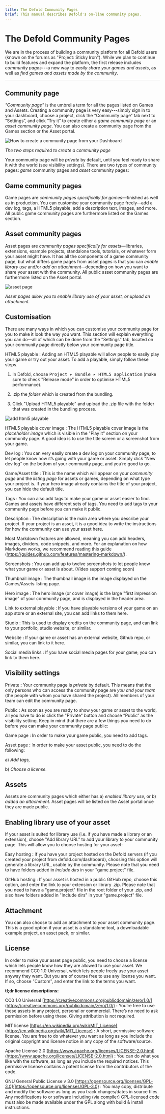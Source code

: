 ```yaml
---
title: The Defold Community Pages
brief: This manual describes Defold's on-line community pages.
---
```


# The Defold Community Pages

We are in the process of building a community platform for all Defold users (known on the forums as "Project: Sticky Iron"). While we plan to continue to build features and expand the platform, the first release includes *community pages*---a new way to *easily share your games and assets*, as well as *find games and assets made by the community*.

__________________

## Community page

*"Community page"* is the umbrella term for all the pages listed on Games and Assets. Creating a community page is very easy---simply sign in to your dashboard, choose a project, click the “Community page” tab next to “Settings”, and click “Try it” to create either a *game community page* or an *asset community page*. You can also create a community page from the Games section or the Asset portal.

![How to create a community page from your Dashboard](../images/community/create_page.png)

*The two steps required to create a community page*

Your community page will be *private* by default, until you feel ready to share it with the world (see visibility settings). There are two types of community pages: *game* community pages and *asset* community pages:

## Game community pages

Game pages are *community pages specifically for games*—finished as well as in production. You can customise your community page freely—add a dev log, tags, a HTML5 playable, add a description text, images, and more. All public game community pages are furthermore listed on the Games section.

## Asset community pages

Asset pages are *community pages specifically for assets*—libraries, extensions, example projects, standalone tools, tutorials, or whatever form your asset might have. It has all the components of a game community page, but what differs game pages from asset pages is that you can *enable library use* and/or *add an attachment*—depending on how you want to share your asset with the community. All public asset community pages are furthermore listed on the Asset portal.

![asset page](../images/community/asset_page.png)

*Asset pages allow you to enable library use of your asset, or upload an attachment.*

## Customisation

There are many ways in which you can customise your community page for you to make it look the way you want. This section will explain everything you can do—all of which can be done from the "Settings" tab, located on your community page directly below your community page title.

HTML5 playable
: Adding an HTML5 playable will allow people to easily play your game or try out your asset. To add a playable, simply follow these steps.

1. In Defold, choose <kbd>Project ▸ Bundle ▸ HTML5 application</kbd> (make sure to check "Release mode" in order to optimise HTML5 performance).

2. .zip the *folder* which is created from the bundling.

3. Click "Upload HTML5 playable" and upload the .zip file with the folder that was created in the bundling process.

![add html5 playable](../images/community/upload_html5.png)

HTML5 playable cover image
: The HTML5 playable cover image is the *placeholder image* which is visible in the "Play it" section on your community page. A good idea is to use the title screen or a screenshot from your game.

Dev log
: You can very easily create a dev log on your community page, to let people know how it’s going with your game or asset. Simply click "New dev log" on the bottom of your community page, and you’re good to go.

Game/Asset title
: This is the name which will appear on your *community page* and the *listing page* for assets or games, depending on what type your project is. If your hero image already contains the title of your project, you can hide the default title.

Tags
: You can also add tags to make your game or asset easier to find. Games and assets have different sets of tags. You need to add tags to your community page before you can make it public.

Description
: The description is the main area where you describe your project. If your project is an asset, it is a good idea to write the instructions for how the community can use your asset here.

  Most Markdown features are allowed, meaning you can add headers, images, dividers, code snippets, and more. For an explanation on how Markdown works, we recommend reading this guide (https://guides.github.com/features/mastering-markdown/).

Screenshots
: You can add up to twelve screenshots to let people know what your game or asset is about. (Video support coming soon)

Thumbnail image
: The thumbnail image is the image displayed on the Games/Assets listing page.

Hero image
: The hero image (or cover image) is the large "first impression image" of your community page, and is displayed in the header area.

Link to external playable
: If you have playable versions of your game on an app store or an external site, you can add links to them here.

Studio
: This is used to display credits on the community page, and can link to your portfolio, studio website, or similar.

Website
: If your game or asset has an external website, Github repo, or similar, you can link to it here.

Social media links
: If you have social media pages for your game, you can link to them here.

## Visibility settings

Private
: Your community page is *private* by default. This means that the only persons who can access the community page are *you and your team* (the people with whom you have shared the project). All members of your team can edit the community page.

Public
: As soon as you are ready to show your game or asset to the world, all you have to do is click the "Private" button and choose “Public” as the visibility setting. Keep in mind that there are a few things you need to do before you can make your community page public:

Game page
: In order to make your game public, you need to add tags.

Asset page
: In order to make your asset public, you need to do the following:

  a) *Add tags,*

  b) *Choose a license.*

## Assets

Assets are community pages which either has a) *enabled library use*, or b) *added an attachment*. Asset pages will be listed on the Asset portal once they are made public.

## Enabling library use of your asset

If your asset is suited for library use (i.e. if you have made a library or an extension), choose "Add library URL" to add your library to your community page. This will allow you to choose hosting for your asset:

Easy hosting
: If you have your project hosted on the Defold servers (if you created your project from defold.com/dashboard), choosing this option will generate a library URL, usable by the community. Please note that you need to have folders added in *Include dirs* in your "game.project" file.

<!-- Note: It is very important for us that we can provide a stable hosting solution for people depending on assets hosted on Defold’s servers, which is why *it’s not possible to remove releases* hosted via Easy hosting, in order to never break dependencies to people using the library. However—this naturally does not prevent you from switching visibility setting back to "Private" (if you no longer want your asset to be public), or make new releases (if you find that there are bugs in your latest release)—*but projects which use your library or extension can always continue to do so.* If you are worried about breaking dependencies, it could be a good idea to locally download and store libraries and extensions you are using. -->

GitHub hosting
: If your asset is hosted in a public GitHub repo, choose this option, and enter the link to your extension or library .zip. Please note that you need to have a "game.project" file in the root folder of your .zip, and also have folders added in "Include dirs" in your "game.project" file.

## Attachment

You can also choose to add an attachment to your asset community page. This is a good option if your asset is a standalone tool, a downloadable example project, an asset pack, or similar.

## License

In order to make your asset page public, you need to choose a license which lets people know how they are allowed to use your asset. We recommend CC0 1.0 Universal, which lets people freely use your asset anyway they want. But you are of course free to use any license you want. If so, choose "Custom", and enter the link to the terms you want.

**tl;dr license descriptions:**

CC0 1.0 Universal [https://creativecommons.org/publicdomain/zero/1.0/](https://creativecommons.org/publicdomain/zero/1.0/)
: You’re free to use these assets in any project, personal or commercial. There’s no need to ask permission before using these. Giving attribution is not required.

MIT license [https://en.wikipedia.org/wiki/MIT_License](https://en.wikipedia.org/wiki/MIT_License)
: A short, permissive software license. You are free to do whatever you want as long as you include the original copyright and license notice in any copy of the software/source.

Apache License 2.0 [https://www.apache.org/licenses/LICENSE-2.0.html](https://www.apache.org/licenses/LICENSE-2.0.html)
: You can do what you like with the software, as long as you include the required notices. This permissive license contains a patent license from the contributors of the code.

GNU General Public License v 3.0 [https://opensource.org/licenses/GPL-3.0](https://opensource.org/licenses/GPL-3.0)
: You may copy, distribute and modify the software as long as you track changes/dates in source files. Any modifications to or software including (via compiler) GPL-licensed code must also be made available under the GPL along with build & install instructions. 

